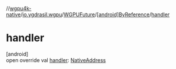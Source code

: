 //[wgpu4k-native](../../../../index.md)/[io.ygdrasil.wgpu](../../index.md)/[WGPUFuture](../index.md)/[[android]ByReference](index.md)/[handler](handler.md)

# handler

[android]\
open override val [handler](handler.md): [NativeAddress](../../../ffi/-native-address/index.md)